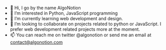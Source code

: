 - 👋 Hi, I go by the name AlgoNotion
- 👀 I’m interested in Python, JavaScript programming
- 🌱 I’m currently learning web development and design.
- 💞️ I’m looking to collaborate on projects related to python or JavaScript. I prefer web development related projects more at the moment.
- 📫 You can reach me on twitter @algonotion or send me an email at contact@algonotion.com

<!---
algonotion/algonotion is a ✨ special ✨ repository because its `README.md` (this file) appears on your GitHub profile.
You can click the Preview link to take a look at your changes.
--->
